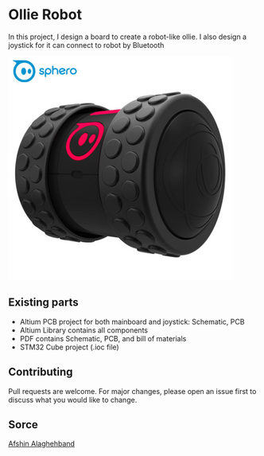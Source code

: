 # Ollie Robot

In this project, I design a board to create a robot-like ollie.
I also design a joystick for it can connect to robot by Bluetooth 

![top layer]( ollie.png "Top layer")

## Existing parts
- Altium PCB project for both mainboard and joystick: Schematic, PCB
- Altium Library contains all components
- PDF contains Schematic, PCB, and bill of materials 
- STM32 Cube project (.ioc file)

## Contributing
Pull requests are welcome. For major changes, please open an issue first to discuss what you would like to change.


## Sorce
[Afshin Alaghehband](https://github.com/AfshinAlaghehband/PCB-Designe)


